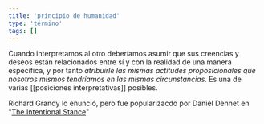```yaml
---
title: 'principio de humanidad'
type: 'término'
tags: []
---
```


Cuando interpretamos al otro deberíamos asumir que sus creencias y deseos están relacionados entre sí y con la realidad de una manera específica, y por tanto *atribuirle las mismas actitudes proposicionales que nosotros mismos tendríamos en las mismas circunstancias*. Es una de varias [[posiciones interpretativas]] posibles.


Richard Grandy lo enunció, pero fue popularizacdo por Daniel Dennet en "[The Intentional Stance](https://mitpress.mit.edu/books/intentional-stance)"